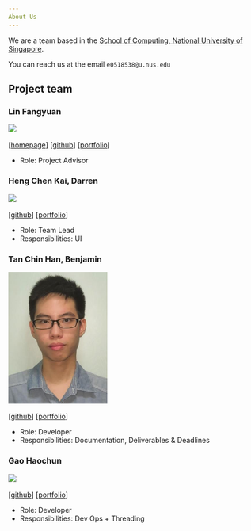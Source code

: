 ```yaml
---
About Us
---
```


We are a team based in the [School of Computing, National University of Singapore](http://www.comp.nus.edu.sg).

You can reach us at the email `e0518538@u.nus.edu`

## Project team

### Lin Fangyuan

<img src="images/johndoe.png" width="200px">

[[homepage](http://www.comp.nus.edu.sg/~damithch)]
[[github](https://github.com/johndoe)]
[[portfolio](team/johndoe.md)]

* Role: Project Advisor

### Heng Chen Kai, Darren

<img src="images/johndoe.png" width="200px">

[[github](http://github.com/johndoe)]
[[portfolio](team/johndoe.md)]

* Role: Team Lead
* Responsibilities: UI

### Tan Chin Han, Benjamin

<img src="images/benjamintan99.png" width="200px">

[[github](http://github.com/BenjaminTan99)] [[portfolio](team/benjamintan99.md)]

* Role: Developer
* Responsibilities: Documentation, Deliverables & Deadlines

### Gao Haochun

<img src="images/johndoe.png" width="200px">

[[github](http://github.com/johndoe)]
[[portfolio](team/johndoe.md)]

* Role: Developer
* Responsibilities: Dev Ops + Threading
